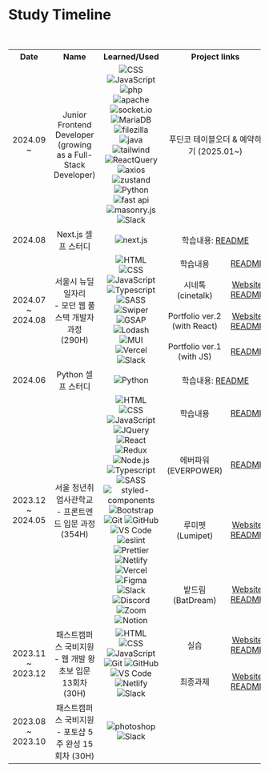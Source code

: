 # Study Timeline

<br>

<table>
  <tr>
    <th style="text-align: center">Date</th>
    <th style="text-align: center">Name</th>
    <th style="text-align: center">Learned/Used</th>
    <th colspan="2" style="text-align: center">
      Project links
    </th>
  </tr>
  <tr>
    <td style="text-align: center">2024.09 ~</td>
    <td style="text-align: center">Junior Frontend Developer<br/>(growing as a Full-Stack Developer)</td>
    <td style="text-align: center">
      <img src="https://img.shields.io/badge/CSS-1572B6?style=flat-square&logo=css3&logoColor=white" alt="CSS">
      <img src="https://img.shields.io/badge/JavaScript-F7DF1E?style=flat-square&logo=javascript&logoColor=black" alt="JavaScript">
      <img src="https://img.shields.io/badge/php-777BB4?style=flat-square&logo=php&logoColor=white" alt="php">
      <img src="https://img.shields.io/badge/Apache-D22128?style=flat-square&logo=apache&logoColor=white" alt="apache">
      <img src="https://img.shields.io/badge/Socket.io-010101?style=flat-square&logo=Socket.io&logoColor=white" alt="socket.io">
      <img src="https://img.shields.io/badge/MariaDB-003545?style=flat-square&logo=MariaDB&logoColor=white" alt="MariaDB">
      <img src="https://img.shields.io/badge/FileZilla-BF0000?style=flat-square&logo=filezilla&logoColor=white" alt="filezilla">
      <img src="https://img.shields.io/badge/Java-007396?style=flat-square&logo=openjdk&logoColor=white" alt="java">
      <br/>
      <img src="https://img.shields.io/badge/Tailwind-06B6D4?style=flat-square&logo=TailwindCSS&logoColor=white" alt="tailwind">
      <img src="https://img.shields.io/badge/React_Query-FF4154?style=flat-square&logo=reactquery&logoColor=white" alt="ReactQuery">
      <img src="https://img.shields.io/badge/Axios-5A29E4?style=flat-square&logo=axios&logoColor=white" alt="axios">
      <img src="https://img.shields.io/badge/Zustand-433E38?style=flat-square&logo=Zustand&logoColor=white" alt="zustand">
      <br/>
      <img src="https://img.shields.io/badge/Python-3776AB?style=flat-square&logo=python&logoColor=white" alt="Python">
      <img src="https://img.shields.io/badge/Fast_API-009688?style=flat-square&logo=fastAPI&logoColor=white" alt="fast api">
      <img src="https://img.shields.io/badge/Masonry-D26?style=flat-square&logo=Masonry&logoColor=white" alt="masonry.js">
      <img src="https://img.shields.io/badge/Slack-4A154B?style=flat-square&logo=Slack&logoColor=white" alt="Slack">
    </td>
    <td colspan="2" style="text-align: center">
      <p>푸딘코 테이블오더 & 예약하기 (2025.01~)</p>
    </td>
  </tr>
  <tr>
    <td style="text-align: center">2024.08</td>
    <td style="text-align: center">Next.js 셀프 스터디</td>
    <td style="text-align: center">
      <img src="https://img.shields.io/badge/Next.js-000000?style=flat-square&logo=next.js&logoColor=white" alt="next.js">
    </td>
    <td colspan="2" style="text-align: center">
      학습내용: <a href="https://github.com/hjinn0813/nextjs-start" target="_blank">README
    </td>
  </tr>

  <!-- 뉴딜 -->
  <tr>
    <td rowspan="4" style="text-align: center">2024.07 <br>~ 2024.08</td>
    <td rowspan="4" style="text-align: center">서울시 뉴딜 일자리 <br>- 모던 웹 풀스택 개발자 과정 (290H)</td>
    <td rowspan="4" style="text-align: center">
      <img src="https://img.shields.io/badge/HTML-E34F26?style=flat-square&logo=html5&logoColor=white" alt="HTML">
      <img src="https://img.shields.io/badge/CSS-1572B6?style=flat-square&logo=css3&logoColor=white" alt="CSS">
      <img src="https://img.shields.io/badge/JavaScript-F7DF1E?style=flat-square&logo=javascript&logoColor=black" alt="JavaScript">
      <img src="https://img.shields.io/badge/TypeScript-3178C6?style=flat-square&logo=TypeScript&logoColor=white" alt="Typescript">
      <img src="https://img.shields.io/badge/SASS-CC6699?style=flat-square&logo=Sass&logoColor=white" alt="SASS">
      <br />
      <img src="https://img.shields.io/badge/Swiper-6332F6?style=flat-square&logo=swiper&logoColor=white" alt="Swiper">
      <img src="https://img.shields.io/badge/GSAP-88CE02?style=flat-square&logo=GreenSock&logoColor=white" alt="GSAP">
      <img src="https://img.shields.io/badge/lodash-3492FF?style=flat-square&logo=lodash&logoColor=white" alt="Lodash">
      <img src="https://img.shields.io/badge/MUI-007FFF?style=flat-square&logo=MUI&logoColor=white" alt="MUI">
      <br />
      <img src="https://img.shields.io/badge/Vercel-000000?style=flat-square&logo=vercel&logoColor=white" alt="Vercel">
      <img src="https://img.shields.io/badge/Slack-4A154B?style=flat-square&logo=Slack&logoColor=white" alt="Slack">
    </td>
    <td style="text-align: center">학습내용</td>
    <td style="text-align: center">
      <a href="https://github.com/hjinn0813/newdeal" target="_blank">README
    </td>
  </tr>
  <tr>
    <td style="text-align: center">시네톡<br/>(cinetalk)</td>
    <td style="text-align: center">
      <a href="https://cinetalk.vercel.app" target="_blank">Website
      <br>
      <a href="https://github.com/hjinn0813/cinetalk" target="_blank">README
    </td>
  </tr>
  <tr>
    <td style="text-align: center">Portfolio ver.2<br/>(with React)</td>
    <td style="text-align: center">
      <a href="https://hjinn0813.vercel.app" target="_blank">Website
      <br>
      <a href="https://github.com/hjinn0813/portfolio" target="_blank">README
    </td>
  </tr>
  <tr>
    <td style="text-align: center">Portfolio ver.1<br/>(with JS)</td>
    <td style="text-align: center">
      <a href="https://github.com/hjinn0813/hjinn0813.github.io" target="_blank">README
    </td>
  </tr>

  <tr>
    <td style="text-align: center">2024.06</td>
    <td style="text-align: center">Python 셀프 스터디</td>
    <td style="text-align: center">
      <img src="https://img.shields.io/badge/Python-3776AB?style=flat-square&logo=python&logoColor=white" alt="Python">
    </td>
    <td colspan="2" style="text-align: center">
      학습내용: <a href="https://github.com/hjinn0813/python-start" target="_blank">README
    </td>
  </tr>

  <!-- 새싹 -->
  <tr>
    <td rowspan="4" style="text-align: center">2023.12 <br>~ 2024.05</td>
    <td rowspan="4" style="text-align: center">서울 청년취업사관학교 <br>- 프론트엔드 입문 과정 (354H)</td>
    <td rowspan="4" style="text-align: center">
      <img src="https://img.shields.io/badge/HTML-E34F26?style=flat-square&logo=html5&logoColor=white" alt="HTML">
      <img src="https://img.shields.io/badge/CSS-1572B6?style=flat-square&logo=css3&logoColor=white" alt="CSS">
      <img src="https://img.shields.io/badge/JavaScript-F7DF1E?style=flat-square&logo=javascript&logoColor=black" alt="JavaScript">
      <img src="https://img.shields.io/badge/JQuery-0769AD?style=flat-square&logo=jquery&logoColor=white" alt="JQuery">
      <br/>
      <img src="https://img.shields.io/badge/React-61DAFB?style=flat-square&logo=react&logoColor=black" alt="React">
      <img src="https://img.shields.io/badge/Redux-764ABC?style=flat-square&logo=Redux&logoColor=white" alt="Redux">
      <img src="https://img.shields.io/badge/Node.js-339933?style=flat-square&logo=node.js&logoColor=white" alt="Node.js">
      <img src="https://img.shields.io/badge/TypeScript-3178C6?style=flat-square&logo=TypeScript&logoColor=white" alt="Typescript">
      <br/>
      <img src="https://img.shields.io/badge/SASS-CC6699?style=flat-square&logo=Sass&logoColor=white" alt="SASS">
      <img src="https://img.shields.io/badge/styled_components-DB7093?style=flat-square&logo=styledcomponents&logoColor=white" alt="styled-components">
      <img src="https://img.shields.io/badge/Bootstrap-7952B3?style=flat-square&logo=bootstrap&logoColor=white" alt="Bootstrap">
      <br/>
      <img src="https://img.shields.io/badge/Git-F05032?style=flat-square&logo=git&logoColor=white" alt="Git">
      <img src="https://img.shields.io/badge/GitHub-181717?style=flat-square&logo=github&logoColor=white" alt="GitHub">
      <br/>
      <img src="https://img.shields.io/badge/VS_Code-007ACC?style=flat-square&logo=visual-studio-code&logoColor=white" alt="VS Code">
      <img src="https://img.shields.io/badge/ESLint-4B32C3?style=flat-square&logo=eslint&logoColor=white" alt="eslint">
      <img src="https://img.shields.io/badge/Prettier-F7B93E?style=flat-square&logo=prettier&logoColor=black" alt="Prettier">
      <br/>
      <img src="https://img.shields.io/badge/Netlify-00C7B7?style=flat-square&logo=netlify&logoColor=white" alt="Netlify">
      <img src="https://img.shields.io/badge/Vercel-000000?style=flat-square&logo=vercel&logoColor=white" alt="Vercel">
      <img src="https://img.shields.io/badge/Figma-F24E1E?style=flat-square&logo=figma&logoColor=white" alt="Figma">
      <br/>
      <img src="https://img.shields.io/badge/Slack-4A154B?style=flat-square&logo=Slack&logoColor=white" alt="Slack">
      <img src="https://img.shields.io/badge/Discord-5865F2?style=flat-square&logo=discord&logoColor=white" alt="Discord">
      <img src="https://img.shields.io/badge/Zoom-0B5CFF?style=flat-square&logo=zoom&logoColor=white" alt="Zoom">
      <img src="https://img.shields.io/badge/Notion-000000?style=flat-square&logo=notion&logoColor=white" alt="Notion">
    </td>
    <td style="text-align: center">학습내용</td>
    <td style="text-align: center">
      <a href="https://github.com/hjinn0813/SeSAC-GD-3rd" target="_blank">README
    </td>
  </tr>
  <tr>
    <td style="text-align: center">에버파워<br/>(EVERPOWER)</td>
    <td style="text-align: center">
      <a href="https://github.com/hjinn0813/EVERPOWER" target="_blank">README
    </td>
  </tr>
  <tr>
    <td style="text-align: center">루미펫<br/>(Lumipet)</td>
    <td style="text-align: center">
      <a href="https://lumipet.netlify.app/" target="_blank">Website
      <br>
      <a href="https://github.com/eun1230/sessac_B_teamproject" target="_blank">README
    </td>
  </tr>
  <tr>
    <td style="text-align: center">밭드림<br/>(BatDream)</td>
    <td style="text-align: center">
      <a href="https://batdream.vercel.app/" target="_blank">Website
      <br>
      <a href="https://github.com/treasure-2u/batDream" target="_blank">README
    </td>
  </tr>

  <!-- 패캠 -->
  <tr>
    <td rowspan="2" style="text-align: center">2023.11 <br>~ 2023.12</td>
    <td rowspan="2" style="text-align: center">패스트캠퍼스 국비지원 <br>- 웹 개발 왕초보 입문 13회차 (30H)</td>
    <td rowspan="2" style="text-align: center">
      <img src="https://img.shields.io/badge/HTML-E34F26?style=flat-square&logo=html5&logoColor=white" alt="HTML">
      <img src="https://img.shields.io/badge/CSS-1572B6?style=flat-square&logo=css3&logoColor=white" alt="CSS">
      <img src="https://img.shields.io/badge/JavaScript-F7DF1E?style=flat-square&logo=javascript&logoColor=black" alt="JavaScript">
      <br/>
      <img src="https://img.shields.io/badge/Git-F05032?style=flat-square&logo=git&logoColor=white" alt="Git">
      <img src="https://img.shields.io/badge/GitHub-181717?style=flat-square&logo=github&logoColor=white" alt="GitHub">
      <img src="https://img.shields.io/badge/VS_Code-007ACC?style=flat-square&logo=visual-studio-code&logoColor=white" alt="VS Code">
      <img src="https://img.shields.io/badge/Netlify-00C7B7?style=flat-square&logo=netlify&logoColor=white" alt="Netlify">
      <img src="https://img.shields.io/badge/Slack-4A154B?style=flat-square&logo=Slack&logoColor=white" alt="Slack">
    </td>
    <td style="text-align: center">실습</td>
    <td style="text-align: center">
      <a href="https://mbti-test-hjcho.netlify.app" target="_blank">Website
      <br>
      <a href="https://github.com/hjinn0813/mbti_test" target="_blank">README
    </td>
  </tr>
  <tr>
    <td style="text-align: center">최종과제</td>
    <td style="text-align: center">
      <a href="https://namecard-hjcho.netlify.app" target="_blank">Website
      <br>
      <a href="https://github.com/hjinn0813/namecard" target="_blank">README
    </td>
  </tr>
  <tr>
    <td style="text-align: center">2023.08 <br>~ 2023.10</td>
    <td style="text-align: center">패스트캠퍼스 국비지원 <br>- 포토샵 5주 완성 15회차 (30H)</td>
    <td style="text-align: center">
      <img src="https://img.shields.io/badge/Photoshop-31A8FF?style=flat-square&logo=adobephotoshop&logoColor=white" alt="photoshop">
      <img src="https://img.shields.io/badge/Slack-4A154B?style=flat-square&logo=Slack&logoColor=white" alt="Slack">
    </td>
    <td colspan="2" style="text-align: center"></td>
  </tr>
</table>
